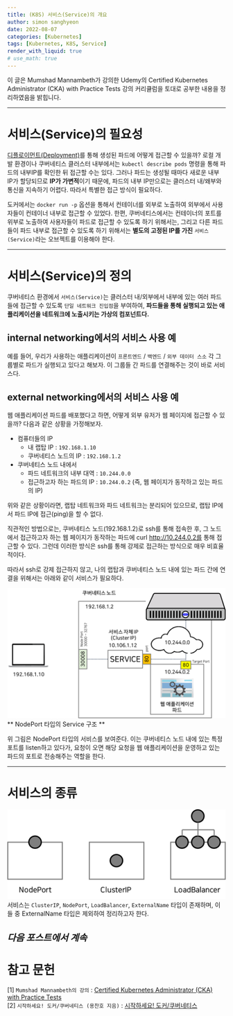 ```yaml
---
title: (K8S) 서비스(Service)의 개요
author: simon sanghyeon
date: 2022-08-07
categories: [Kubernetes]
tags: [Kubernetes, K8S, Service]
render_with_liquid: true
# use_math: true
---
```

이 글은 Mumshad Mannambeth가 강의한 Udemy의 Certified Kubernetes Administrator (CKA) with Practice Tests 강의 커리큘럼을 토대로 공부한 내용을 정리하였음을 밝힙니다.

---

# 서비스(Service)의 필요성

[디플로이먼트(Deployment)](https://zerojsh00.github.io/posts/K8S_Deployment/)를 통해 생성된 파드에 어떻게 접근할 수 있을까?
로컬 개발 환경이나 쿠버네티스 클러스터 내부에서는 `kubectl describe pods` 명령을 통해 파드의 내부IP를 확인한 뒤 접근할 수는 있다.
그러나 파드는 생성될 때마다 새로운 내부 IP가 할당되므로 **IP가 가변적**이기 때문에, 파드의 내부 IP만으로는 클러스터 내/왜부와 통신을 지속하기 어렵다.
따라서 특별한 접근 방식이 필요하다.

도커에서는 `docker run -p` 옵션을 통해서 컨테이너를 외부로 노출하여 외부에서 사용자들이 컨테이너 내부로 접근할 수 있었다.
한편, 쿠버네티스에서는 컨테이너의 포트를 위부로 노출하여 사용자들이 파드로 접근할 수 있도록 하기 위해서는, 그리고 다른 파드들이 파드 내부로 접근할 수 있도록 하기 위해서는 **별도의 고정된 IP를 가진** `서비스(Service)`라는 오브젝트를 이용해야 한다.

---

# 서비스(Service)의 정의
쿠버네티스 환경에서 `서비스(Service)`는 클러스터 내/외부에서 내부에 있는 여러 파드들에 접근할 수 있도록 `단일 네트워크 진입점`을 부여하여, **파드들을 통해 실행되고 있는 애플리케이션을 네트워크에 노출시키는 가상의 컴포넌트다.**

## internal networking에서의 서비스 사용 예
예를 들어, 우리가 사용하는 애플리케이션이 `프론트엔드` / `백엔드` / `외부 데이터 스소` 각 그룹별로 파드가 실행되고 있다고 해보자.
이 그룹들 간 파드를 연결해주는 것이 바로 서비스다.

## external networking에서의 서비스 사용 예
웹 애플리케이션 파드를 배포했다고 하면, 어떻게 외부 유저가 웹 페이지에 접근할 수 있을까? 다음과 같은 상황을 가정해보자.

- 컴퓨터들의 IP
    - 내 랩탑 IP : `192.168.1.10`
    - 쿠버네티스 노드의 IP : `192.168.1.2`
- 쿠버네티스 노드 내에서
    - 파드 네트워크의 내부 대역 : `10.244.0.0`
    - 접근하고자 하는 파드의 IP : `10.244.0.2` (즉, 웹 페이지가 동작하고 있는 파드의 IP)

위와 같은 상황이라면, 랩탑 네트워크와 파드 네트워크는 분리되어 있으므로, 랩탑 IP에서 파드 IP에 접근(ping)을 할 수 없다.

직관적인 방법으로는, 쿠버네티스 노드(192.168.1.2)로 ssh를 통해 접속한 후, 그 노드에서 접근하고자 하는 웹 페이지가 동작하는 파드에 curl http://10.244.0.2를 통해 접근할 수 있다.
그런데 이러한 방식은 ssh를 통해 강제로 접근하는 방식으로 매우 비효율적이다.

따라서 ssh로 강제 접근하지 않고, 나의 랩탑과 쿠버네티스 노드 내에 있는 파드 간에 연결을 위해서는 아래와 같이 서비스가 필요하다.

![fig01](/assets/img/2022-08-07-K8S_Service/fig01.png)
** NodePort 타입의 Service 구조 **

위 그림은 NodePort 타입의 서비스를 보여준다. 이는 쿠버네티스 노드 내에 있는 특정 포트를 listen하고 있다가, 요청이 오면 해당 요청을 웹 애플리케이션을 운영하고 있는 파드의 포트로 전송해주는 역할을 한다.

---

# 서비스의 종류

![fig02](/assets/img/2022-08-07-K8S_Service/fig02.png)
서비스는 `ClusterIP`, `NodePort`, `LoadBalancer`, `ExternalName` 타입이 존재하며, 이들 중 ExternalName 타입은 제외하여 정리하고자 한다.

*다음 포스트에서 계속*
---

# 참고 문헌

[1] `Mumshad Mannambeth의 강의` : [Certified Kubernetes Administrator (CKA) with Practice Tests](https://www.udemy.com/course/certified-kubernetes-administrator-with-practice-tests/)<br>
[2] `시작하세요! 도커/쿠버네티스 (용찬호 지음)` : [시작하세요! 도커/쿠버네티스](http://www.yes24.com/Product/Goods/84927385)<br>
